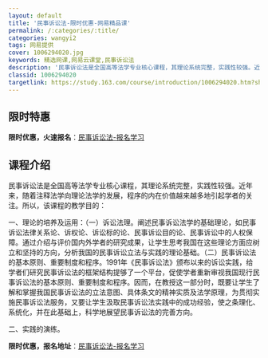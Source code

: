 ```yaml
---
layout: default
title: '民事诉讼法-限时优惠-网易精品课'
permalink: /:categories/:title/
categories: wangyi2
tags: 网易提供
cover: 1006294020.jpg
keywords: 精选网课,网易云课堂,民事诉讼法
description: '民事诉讼法是全国高等法学专业核心课程，其理论系统完整，实践性较强。近年来，随着注释法学向理论法学的发展，程序的内在价值越'
classid: 1006294020
targetlink: https://study.163.com/course/introduction/1006294020.htm?share=1&shareId=1025206652&utm_campaign=share&utm_medium=iphoneShare&utm_source=&utm_u=1025206652
---
```


## 限时特惠

**限时优惠，火速报名**：[民事诉讼法-报名学习](https://study.163.com/course/introduction/1006294020.htm?share=1&shareId=1025206652&utm_campaign=share&utm_medium=iphoneShare&utm_source=&utm_u=1025206652)

## 课程介绍

民事诉讼法是全国高等法学专业核心课程，其理论系统完整，实践性较强。近年来，随着注释法学向理论法学的发展，程序的内在价值越来越多地引起学者的关注。所以，该课程的教学目的：

一、理论的培养及运用：（一）诉讼法理。阐述民事诉讼法学的基础理论，如民事诉讼法律关系论、诉权论、诉讼标的论、民事诉讼目的论、民事诉讼中的人权保障。通过介绍与评价国内外学者的研究成果，让学生思考我国在这些理论方面应树立和坚持的方向，分析我国的民事诉讼立法与实践的理论基础。（二）民事诉讼法的基本原则、重要制度和程序。1991年《民事诉讼法》颁布以来的诉讼实践，给学者们研究民事诉讼法的框架结构提够了一个平台，促使学者重新审视我国现行民事诉讼法的基本原则、重要制度和程序。因而，在教授这一部分时，既要让学生了解和掌握我国民事诉讼法的立法意图、具体条文的精神实质及法学原理，为贯彻实施民事诉讼法服务，又要让学生汲取民事诉讼法实践中的成功经验，使之条理化、系统化，并在此基础上，科学地展望民事诉讼法的完善方向。

二、实践的演练。

**限时优惠，报名地址**：[民事诉讼法-报名学习](https://study.163.com/course/introduction/1006294020.htm?share=1&shareId=1025206652&utm_campaign=share&utm_medium=iphoneShare&utm_source=&utm_u=1025206652)


